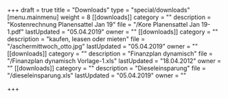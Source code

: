 +++
draft = true
title = "Downloads"
type = "special/downloads"
[menu.mainmenu]
weight = 8
[[downloads]]
category = ""
description = "Kostenrechnung Planensattel Jan 19"
file = "/Kore Planensattel Jan 19-1.pdf"
lastUpdated = "05.04.2019"
owner = ""
[[downloads]]
category = ""
description = "kaufen, leasen oder mieten"
file = "/aschermittwoch_otto.jpg"
lastUpdated = "05.04.2019"
owner = ""
[[downloads]]
category = ""
description = "Finanzplan dynamisch"
file = "/Finanzplan dynamisch  Vorlage-1.xls"
lastUpdated = "18.04.2012"
owner = ""
[[downloads]]
category = ""
description = "Dieseleinsparung"
file = "/dieseleinsparung.xls"
lastUpdated = "05.04.2019"
owner = ""

+++
